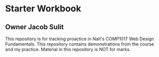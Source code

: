 # Starter Workbook

## Owner Jacob Sulit

This repository is for tracking proactice in Nait's COMP1017 Web Design Fundamentals. This repository contains demonstrations from the course and my practice. Material in this repository is NOT for marks.

